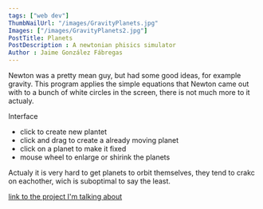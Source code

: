 ```yaml
---
tags: ["web dev"]
ThumbNailUrl: "/images/GravityPlanets.jpg"
Images: ["/images/GravityPlanets2.jpg"]
PostTitle: Planets
PostDescription : A newtonian phisics simulator
Author : Jaime González Fábregas
---
```


Newton was a pretty mean guy, but had some good ideas, for example gravity. This program applies the simple equations that Newton came out with to a bunch of white circles in the screen, there is not much more to it actualy.

Interface
- click to create new plantet
- click and drag to create a already moving planet
- click on a planet to make it fixed
- mouse wheel to enlarge or shirink the planets

Actualy it is very hard to get planets to orbit themselves, they tend to crakc on eachother, wich is suboptimal to say the least. 

[link to the project I'm talking about](https://dirigity.github.io/htmlProyects/Planetas/)
